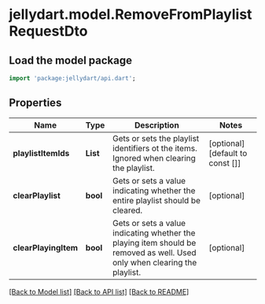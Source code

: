 # jellydart.model.RemoveFromPlaylistRequestDto

## Load the model package
```dart
import 'package:jellydart/api.dart';
```

## Properties
Name | Type | Description | Notes
------------ | ------------- | ------------- | -------------
**playlistItemIds** | **List<String>** | Gets or sets the playlist identifiers ot the items. Ignored when clearing the playlist. | [optional] [default to const []]
**clearPlaylist** | **bool** | Gets or sets a value indicating whether the entire playlist should be cleared. | [optional] 
**clearPlayingItem** | **bool** | Gets or sets a value indicating whether the playing item should be removed as well. Used only when clearing the playlist. | [optional] 

[[Back to Model list]](../README.md#documentation-for-models) [[Back to API list]](../README.md#documentation-for-api-endpoints) [[Back to README]](../README.md)


